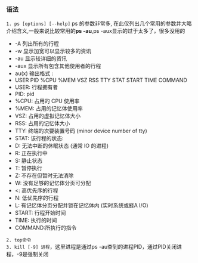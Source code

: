 ### 语法
`1. ps [options] [--help]`
ps 的参数非常多, 在此仅列出几个常用的参数并大略介绍含义,一般来说比较常用的**ps -au**,ps -aux显示的过于太多了，很多没用的
- -A 列出所有的行程
- -w 显示加宽可以显示较多的资讯
- -au 显示较详细的资讯
- -aux 显示所有包含其他使用者的行程
- au(x) 输出格式 :
- USER PID %CPU %MEM VSZ RSS TTY STAT START TIME COMMAND
- USER: 行程拥有者
- PID: pid
- %CPU: 占用的 CPU 使用率
- %MEM: 占用的记忆体使用率
- VSZ: 占用的虚拟记忆体大小
- RSS: 占用的记忆体大小
- TTY: 终端的次要装置号码 (minor device number of tty)
- STAT: 该行程的状态:
- D: 无法中断的休眠状态 (通常 IO 的进程)
- R: 正在执行中
- S: 静止状态
- T: 暂停执行
- Z: 不存在但暂时无法消除
- W: 没有足够的记忆体分页可分配
- <: 高优先序的行程
- N: 低优先序的行程
- L: 有记忆体分页分配并锁在记忆体内 (实时系统或捱A I/O)
- START: 行程开始时间
- TIME: 执行的时间
- COMMAND:所执行的指令  

`2. top命令`  
`3. kill [-9] 进程`，这里进程是通过ps -au查到的进程PID，通过PID关闭进程，-9是强制关闭
